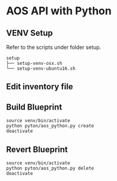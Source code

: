 # AOS API with Python 

## VENV Setup
Refer to the scripts under folder setup.
```
setup
├── setup-venv-osx.sh
└── setup-venv-ubuntu16.sh
```

## Edit inventory file

## Build Blueprint

```
source venv/bin/activate
python pyton/aos_python.py create
deactivate
```

## Revert Blueprint

```
source venv/bin/activate
python pyton/aos_python.py delete
deactivate
```


